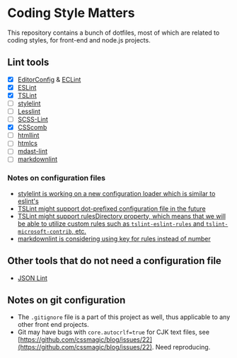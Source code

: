 # Coding Style Matters

This repository contains a bunch of dotfiles, most of which are related to coding styles, for front-end and node.js projects.

## Lint tools

- [x] [EditorConfig](http://editorconfig.org/) & [ECLint](https://github.com/jedmao/eclint)
- [x] [ESLint](http://eslint.org/)
- [x] [TSLint](http://palantir.github.io/tslint/)
- [ ] [stylelint](https://github.com/stylelint/stylelint)
- [ ] [Lesslint](https://github.com/ecomfe/node-lesslint)
- [ ] [SCSS-Lint](https://github.com/brigade/scss-lint)
- [x] [CSScomb](http://csscomb.com/)
- [ ] [htmllint](http://htmllint.github.io/)
- [ ] [htmlcs](https://github.com/ecomfe/htmlcs)
- [ ] [mdast-lint](https://github.com/wooorm/mdast-lint)
- [ ] [markdownlint](https://github.com/DavidAnson/markdownlint)

### Notes on configuration files

- [stylelint is working on a new configuration loader which is similar to eslint's](https://github.com/stylelint/stylelint/issues/490)
- [TSLint might support dot-prefixed configuration file in the future](https://github.com/palantir/tslint/issues/315#issuecomment-74350035)
- [TSLint might support rulesDirectory property, which means that we will be able to utilize custom rules such as `tslint-eslint-rules` and `tslint-microsoft-contrib`, etc.](https://github.com/palantir/tslint/pull/800)
- [markdownlint is considering using key for rules instead of number](https://github.com/DavidAnson/markdownlint/issues/1)

## Other tools that do not need a configuration file

- [JSON Lint](https://github.com/zaach/jsonlint)

## Notes on git configuration

- The `.gitignore` file is a part of this project as well, thus applicable to any other front end projects.
- Git may have bugs with `core.autocrlf=true` for CJK text files, see [https://github.com/cssmagic/blog/issues/22](https://github.com/cssmagic/blog/issues/22). Need reproducing.
